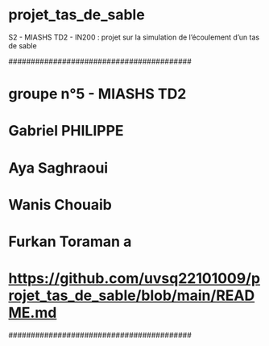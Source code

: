 # projet_tas_de_sable
S2 - MIASHS TD2 - IN200 : projet sur la simulation de l’écoulement d’un tas de sable

#########################################
# groupe n°5 - MIASHS TD2
# Gabriel PHILIPPE
# Aya Saghraoui
# Wanis Chouaib
# Furkan Toraman a
# https://github.com/uvsq22101009/projet_tas_de_sable/blob/main/README.md
######################################### 

